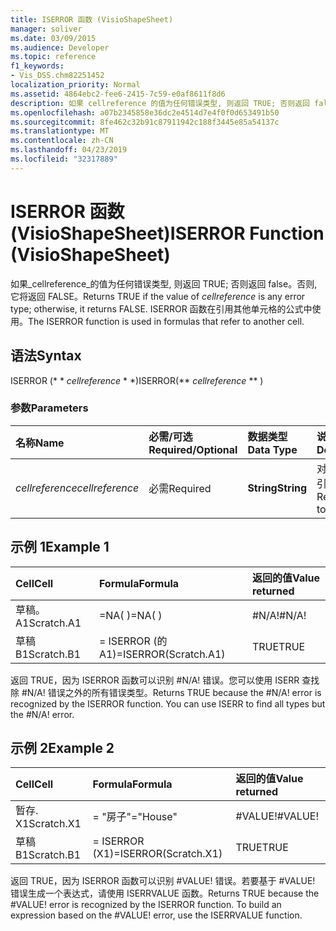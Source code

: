 ```yaml
---
title: ISERROR 函数 (VisioShapeSheet)
manager: soliver
ms.date: 03/09/2015
ms.audience: Developer
ms.topic: reference
f1_keywords:
- Vis_DSS.chm82251452
localization_priority: Normal
ms.assetid: 4864ebc2-fee6-2415-7c59-e0af8611f8d6
description: 如果 cellreference 的值为任何错误类型, 则返回 TRUE; 否则返回 false。否则, 它将返回 FALSE。 ISERROR 函数在引用其他单元格的公式中使用。
ms.openlocfilehash: a07b2345858e36dc2e4514d7e4f0f0d653491b50
ms.sourcegitcommit: 8fe462c32b91c87911942c188f3445e85a54137c
ms.translationtype: MT
ms.contentlocale: zh-CN
ms.lasthandoff: 04/23/2019
ms.locfileid: "32317889"
---
```

# <a name="iserror-function-visioshapesheet"></a><span data-ttu-id="eff4a-104">ISERROR 函数 (VisioShapeSheet)</span><span class="sxs-lookup"><span data-stu-id="eff4a-104">ISERROR Function (VisioShapeSheet)</span></span>

<span data-ttu-id="eff4a-105">如果_cellreference_的值为任何错误类型, 则返回 TRUE; 否则返回 false。否则, 它将返回 FALSE。</span><span class="sxs-lookup"><span data-stu-id="eff4a-105">Returns TRUE if the value of  _cellreference_ is any error type; otherwise, it returns FALSE.</span></span> <span data-ttu-id="eff4a-106">ISERROR 函数在引用其他单元格的公式中使用。</span><span class="sxs-lookup"><span data-stu-id="eff4a-106">The ISERROR function is used in formulas that refer to another cell.</span></span> 
  
## <a name="syntax"></a><span data-ttu-id="eff4a-107">语法</span><span class="sxs-lookup"><span data-stu-id="eff4a-107">Syntax</span></span>

<span data-ttu-id="eff4a-108">ISERROR (\* \* *cellreference* \* \*)</span><span class="sxs-lookup"><span data-stu-id="eff4a-108">ISERROR(\*\* *cellreference* \*\* )</span></span> 
  
### <a name="parameters"></a><span data-ttu-id="eff4a-109">参数</span><span class="sxs-lookup"><span data-stu-id="eff4a-109">Parameters</span></span>

|<span data-ttu-id="eff4a-110">**名称**</span><span class="sxs-lookup"><span data-stu-id="eff4a-110">**Name**</span></span>|<span data-ttu-id="eff4a-111">**必需/可选**</span><span class="sxs-lookup"><span data-stu-id="eff4a-111">**Required/Optional**</span></span>|<span data-ttu-id="eff4a-112">**数据类型**</span><span class="sxs-lookup"><span data-stu-id="eff4a-112">**Data Type**</span></span>|<span data-ttu-id="eff4a-113">**说明**</span><span class="sxs-lookup"><span data-stu-id="eff4a-113">**Description**</span></span>|
|:-----|:-----|:-----|:-----|
| <span data-ttu-id="eff4a-114">_cellreference_</span><span class="sxs-lookup"><span data-stu-id="eff4a-114">_cellreference_</span></span> <br/> |<span data-ttu-id="eff4a-115">必需</span><span class="sxs-lookup"><span data-stu-id="eff4a-115">Required</span></span>  <br/> |<span data-ttu-id="eff4a-116">**String**</span><span class="sxs-lookup"><span data-stu-id="eff4a-116">**String**</span></span> <br/> |<span data-ttu-id="eff4a-117">对单元格的引用。</span><span class="sxs-lookup"><span data-stu-id="eff4a-117">Reference to a cell.</span></span>  <br/> |
   
## <a name="example-1"></a><span data-ttu-id="eff4a-118">示例 1</span><span class="sxs-lookup"><span data-stu-id="eff4a-118">Example 1</span></span>

|<span data-ttu-id="eff4a-119">**Cell**</span><span class="sxs-lookup"><span data-stu-id="eff4a-119">**Cell**</span></span>|<span data-ttu-id="eff4a-120">**Formula**</span><span class="sxs-lookup"><span data-stu-id="eff4a-120">**Formula**</span></span>|<span data-ttu-id="eff4a-121">**返回的值**</span><span class="sxs-lookup"><span data-stu-id="eff4a-121">**Value returned**</span></span>|
|:-----|:-----|:-----|
|<span data-ttu-id="eff4a-122">草稿。 A1</span><span class="sxs-lookup"><span data-stu-id="eff4a-122">Scratch.A1</span></span>  <br/> |<span data-ttu-id="eff4a-123">=NA( )</span><span class="sxs-lookup"><span data-stu-id="eff4a-123">=NA( )</span></span>  <br/> |<span data-ttu-id="eff4a-124">#N/A!</span><span class="sxs-lookup"><span data-stu-id="eff4a-124">#N/A!</span></span>  <br/> |
|<span data-ttu-id="eff4a-125">草稿 B1</span><span class="sxs-lookup"><span data-stu-id="eff4a-125">Scratch.B1</span></span>  <br/> |<span data-ttu-id="eff4a-126">= ISERROR (的 A1)</span><span class="sxs-lookup"><span data-stu-id="eff4a-126">=ISERROR(Scratch.A1)</span></span>  <br/> |<span data-ttu-id="eff4a-127">TRUE</span><span class="sxs-lookup"><span data-stu-id="eff4a-127">TRUE</span></span>  <br/> |
   
<span data-ttu-id="eff4a-p103">返回 TRUE，因为 ISERROR 函数可以识别 #N/A! 错误。您可以使用 ISERR 查找除 #N/A! 错误之外的所有错误类型。</span><span class="sxs-lookup"><span data-stu-id="eff4a-p103">Returns TRUE because the #N/A! error is recognized by the ISERROR function. You can use ISERR to find all types but the #N/A! error.</span></span>
  
## <a name="example-2"></a><span data-ttu-id="eff4a-132">示例 2</span><span class="sxs-lookup"><span data-stu-id="eff4a-132">Example 2</span></span>

|<span data-ttu-id="eff4a-133">**Cell**</span><span class="sxs-lookup"><span data-stu-id="eff4a-133">**Cell**</span></span>|<span data-ttu-id="eff4a-134">**Formula**</span><span class="sxs-lookup"><span data-stu-id="eff4a-134">**Formula**</span></span>|<span data-ttu-id="eff4a-135">**返回的值**</span><span class="sxs-lookup"><span data-stu-id="eff4a-135">**Value returned**</span></span>|
|:-----|:-----|:-----|
|<span data-ttu-id="eff4a-136">暂存. X1</span><span class="sxs-lookup"><span data-stu-id="eff4a-136">Scratch.X1</span></span>  <br/> |<span data-ttu-id="eff4a-137">= "房子"</span><span class="sxs-lookup"><span data-stu-id="eff4a-137">="House"</span></span>  <br/> |<span data-ttu-id="eff4a-138">#VALUE!</span><span class="sxs-lookup"><span data-stu-id="eff4a-138">#VALUE!</span></span>  <br/> |
|<span data-ttu-id="eff4a-139">草稿 B1</span><span class="sxs-lookup"><span data-stu-id="eff4a-139">Scratch.B1</span></span>  <br/> |<span data-ttu-id="eff4a-140">= ISERROR (X1)</span><span class="sxs-lookup"><span data-stu-id="eff4a-140">=ISERROR(Scratch.X1)</span></span>  <br/> |<span data-ttu-id="eff4a-141">TRUE</span><span class="sxs-lookup"><span data-stu-id="eff4a-141">TRUE</span></span>  <br/> |
   
<span data-ttu-id="eff4a-p104">返回 TRUE，因为 ISERROR 函数可以识别 #VALUE! 错误。若要基于 #VALUE! 错误生成一个表达式，请使用 ISERRVALUE 函数。</span><span class="sxs-lookup"><span data-stu-id="eff4a-p104">Returns TRUE because the #VALUE! error is recognized by the ISERROR function. To build an expression based on the #VALUE! error, use the ISERRVALUE function.</span></span>
  

